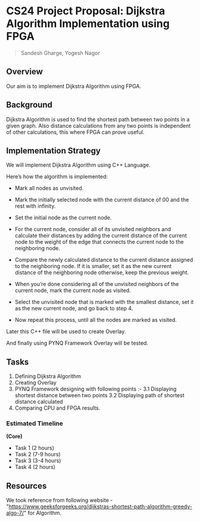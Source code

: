 # CS24 Project Proposal: Dijkstra Algorithm Implementation using FPGA

> Sandesh Gharge, Yogesh Nagor

## Overview

Our aim is to implement Dijkstra Algorithm using FPGA.

## Background

Dijkstra Algorithm is used to find the shortest path between two points in a given graph. Also distance calculations from any two points is independent of other calculations, this where FPGA can prove useful.

## Implementation Strategy

We will implement Dijkstra Algorithm using C++ Language.

Here’s how the algorithm is implemented:

- Mark all nodes as unvisited.

- Mark the initially selected node with the current distance of 00 and the rest with infinity.

- Set the initial node as the current node.

- For the current node, consider all of its unvisited neighbors and calculate their distances by adding the current distance of the current node to the weight of the edge that connects the current node to the neighboring node.

- Compare the newly calculated distance to the current distance assigned to the neighboring node. If it is smaller, set it as the new current distance of the neighboring node otherwise, keep the previous weight.

- When you’re done considering all of the unvisited neighbors of the current node, mark the current node as visited.

- Select the unvisited node that is marked with the smallest distance, set it as the new current node, and go back to step 4.

- Now repeat this process, until all the nodes are marked as visited.

Later this C++ file will be used to create Overlay.

And finally using PYNQ Framework Overlay will be tested.

## Tasks

1. Defining Dijkstra Algorithm
2. Creating Overlay
3. PYNQ Framework designing with following points :-
	3.1 Displaying shortest distance between two points
	3.2 Displaying path of shortest distance calculated
4. Comparing CPU and FPGA results.

### Estimated Timeline

**(Core)**

* Task 1 (2 hours)
* Task 2 (7-9 hours)
* Task 3 (3-4 hours)
* Task 4 (2 hours)

## Resources

We took reference from following website - "https://www.geeksforgeeks.org/dijkstras-shortest-path-algorithm-greedy-algo-7/" for Algorithm.
